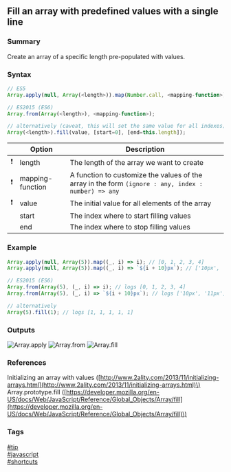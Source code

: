 ## Fill an array with predefined values with a single line

### Summary
Create an array of a specific length pre-populated with values.

### Syntax
```javascript
// ES5
Array.apply(null, Array(<length>)).map(Number.call, <mapping-function>);

// ES2015 (ES6)
Array.from(Array(<length>), <mapping-function>);

// alternatively (caveat, this will set the same value for all indexes) 
Array(<length>).fill(value, [start=0], [end=this.length]);
```

|               | Option           | Description                                                                                         |
| :-----------: | ---------------- | --------------------------------------------------------------------------------------------------- |
| :exclamation: | length           | The length of the array we want to create                                                           |
| :exclamation: | mapping-function | A function to customize the values of the array in the form `(ignore : any, index : number) => any` |
| :exclamation: | value            | The initial value for all elements of the array                                                     |
|               | start            | The index where to start filling values                                                             |
|               | end              | The index where to stop filling values                                                              |

### Example
```javascript
Array.apply(null, Array(5)).map((_, i) => i); // [0, 1, 2, 3, 4]
Array.apply(null, Array(5)).map((_, i) => `${i + 10}px`); // ['10px', '11px', '12px', '13px', '14px']

// ES2015 (ES6)
Array.from(Array(5), (_, i) => i); // logs [0, 1, 2, 3, 4]
Array.from(Array(5), (_, i) => `${i + 10}px`); // logs ['10px', '11px', '12px', '13px', '14px']

// alternatively
Array(5).fill(1); // logs [1, 1, 1, 1, 1] 
```

### Outputs
![Array.apply](https://cloud.githubusercontent.com/assets/19519411/17607287/77a84914-5fea-11e6-8b90-1aee341920a1.png)
![Array.from](https://cloud.githubusercontent.com/assets/19519411/17607302/90595390-5fea-11e6-9a77-1328598327dd.png)
![Array.fill](https://cloud.githubusercontent.com/assets/19519411/17607288/77a9adcc-5fea-11e6-9430-7791c062cafb.png)

### References
Initializing an array with values \([http://www.2ality.com/2013/11/initializing-arrays.html](http://www.2ality.com/2013/11/initializing-arrays.html)\)
Array.prototype.fill \([https://developer.mozilla.org/en-US/docs/Web/JavaScript/Reference/Global_Objects/Array/fill](https://developer.mozilla.org/en-US/docs/Web/JavaScript/Reference/Global_Objects/Array/fill)\)

### Tags
[#tip](../../tips.md)  
[#javascript](../javascript.md)  
[#shortcuts](shortcuts.md)